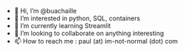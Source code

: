 - 👋 Hi, I’m @buachaille
- 👀 I’m interested in python, SQL, containers
- 🌱 I’m currently learning Streamlit
- 💞️ I’m looking to collaborate on anything interesting
- 📫 How to reach me : paul (at) im-not-normal (dot) com

<!---
buachaille/buachaille is a ✨ special ✨ repository because its `README.md` (this file) appears on your GitHub profile.
You can click the Preview link to take a look at your changes.
--->
